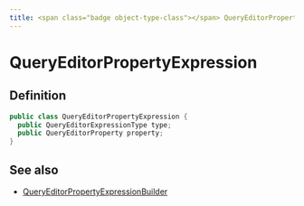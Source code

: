 ```yaml
---
title: <span class="badge object-type-class"></span> QueryEditorPropertyExpression
---
```

# <span class="badge object-type-class"></span> QueryEditorPropertyExpression

## Definition

```java
public class QueryEditorPropertyExpression {
  public QueryEditorExpressionType type;
  public QueryEditorProperty property;
}
```
## See also

 * <span class="badge builder"></span> [QueryEditorPropertyExpressionBuilder](./builder-QueryEditorPropertyExpressionBuilder.md)
